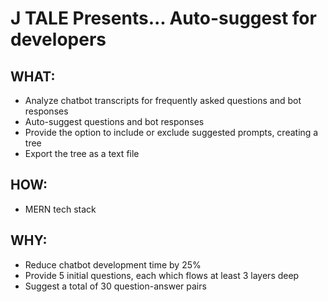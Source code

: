 # J TALE Presents... Auto-suggest for developers



## WHAT:
- Analyze chatbot transcripts for frequently asked questions and bot responses
- Auto-suggest questions and bot responses
- Provide the option to include or exclude suggested prompts, creating a tree
- Export the tree as a text file

## HOW:
- MERN tech stack

## WHY:
- Reduce chatbot development time by 25%
- Provide 5 initial questions, each which flows at least 3 layers deep
- Suggest a total of 30 question-answer pairs